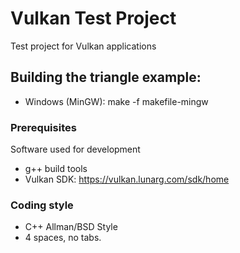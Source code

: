 # Vulkan Test Project

Test project for Vulkan applications

## Building the triangle example:

* Windows (MinGW): make -f makefile-mingw

### Prerequisites

Software used for development
* g++ build tools
* Vulkan SDK: https://vulkan.lunarg.com/sdk/home 

### Coding style

* C++ Allman/BSD Style
* 4 spaces, no tabs.